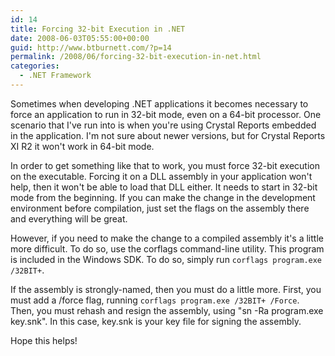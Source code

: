 ```yaml
---
id: 14
title: Forcing 32-bit Execution in .NET
date: 2008-06-03T05:55:00+00:00
guid: http://www.btburnett.com/?p=14
permalink: /2008/06/forcing-32-bit-execution-in-net.html
categories:
  - .NET Framework
---
```

Sometimes when developing .NET applications it becomes necessary to force an application to run in 32-bit mode, even on a 64-bit processor. One scenario that I've run into is when you're using Crystal Reports embedded in the application. I'm not sure about newer versions, but for Crystal Reports XI R2 it won't work in 64-bit mode.

In order to get something like that to work, you must force 32-bit execution on the executable. Forcing it on a DLL assembly in your application won't help, then it won't be able to load that DLL either. It needs to start in 32-bit mode from the beginning. If you can make the change in the development environment before compilation, just set the flags on the assembly there and everything will be great.

However, if you need to make the change to a compiled assembly it's a little more difficult. To do so, use the corflags command-line utility. This program is included in the Windows SDK. To do so, simply run `corflags program.exe /32BIT+`.

If the assembly is strongly-named, then you must do a little more. First, you must add a /force flag, running `corflags program.exe /32BIT+ /Force`. Then, you must rehash and resign the assembly, using "sn -Ra program.exe key.snk". In this case, key.snk is your key file for signing the assembly.

Hope this helps!
